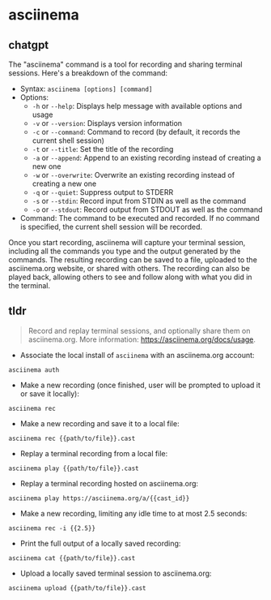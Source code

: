 # asciinema 
## chatgpt 
The "asciinema" command is a tool for recording and sharing terminal sessions. Here's a breakdown of the command:

- Syntax: `asciinema [options] [command]`
- Options: 
  - `-h` or `--help`: Displays help message with available options and usage
  - `-v` or `--version`: Displays version information
  - `-c` or `--command`: Command to record (by default, it records the current shell session)
  - `-t` or `--title`: Set the title of the recording
  - `-a` or `--append`: Append to an existing recording instead of creating a new one
  - `-w` or `--overwrite`: Overwrite an existing recording instead of creating a new one
  - `-q` or `--quiet`: Suppress output to STDERR
  - `-s` or `--stdin`: Record input from STDIN as well as the command
  - `-o` or `--stdout`: Record output from STDOUT as well as the command
- Command: The command to be executed and recorded. If no command is specified, the current shell session will be recorded.

Once you start recording, asciinema will capture your terminal session, including all the commands you type and the output generated by the commands. The resulting recording can be saved to a file, uploaded to the asciinema.org website, or shared with others. The recording can also be played back, allowing others to see and follow along with what you did in the terminal. 

## tldr 
 
> Record and replay terminal sessions, and optionally share them on asciinema.org.
> More information: <https://asciinema.org/docs/usage>.

- Associate the local install of `asciinema` with an asciinema.org account:

`asciinema auth`

- Make a new recording (once finished, user will be prompted to upload it or save it locally):

`asciinema rec`

- Make a new recording and save it to a local file:

`asciinema rec {{path/to/file}}.cast`

- Replay a terminal recording from a local file:

`asciinema play {{path/to/file}}.cast`

- Replay a terminal recording hosted on asciinema.org:

`asciinema play https://asciinema.org/a/{{cast_id}}`

- Make a new recording, limiting any idle time to at most 2.5 seconds:

`asciinema rec -i {{2.5}}`

- Print the full output of a locally saved recording:

`asciinema cat {{path/to/file}}.cast`

- Upload a locally saved terminal session to asciinema.org:

`asciinema upload {{path/to/file}}.cast`
